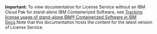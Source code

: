 **Important:** To view documentation for License Service without an IBM Cloud Pak for stand-alone IBM Containerized Software, see [Tracking license usage of stand-alone IBM® Containerized Software in IBM Docs](https://ibm.biz/license_service4containers).Note that  this documentation hosts the content for the latest version of License Service.

